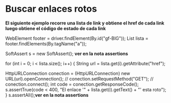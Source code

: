 Buscar enlaces rotos
========================
**El siguiente ejemplo recorre una lista de link y obtiene el href de cada link**
**luego obtiene el código de estado de cada link**

WebElement footer = driver.findElement(By.id("gf-BIG"));
List<WebElement> lista = footer.findElements(By.tagName("a"));

SoftAssert s = new SoftAssert(); **ver en la nota assertions**

for (int i = 0; i < lista.size(); i++) {
	String url = lista.get(i).getAttribute("href");
	
HttpURLConnection conection = (HttpURLConnection) new URL(url).openConnection();
	// conection.setRequestMethod("GET");
	// conection.connect();
	int code = conection.getResponseCode();
	s.assertTrue(code < 400, "El enlace '" + lista.get(i).getText() + "' esta roto");
}
s.assertAll();**ver en la nota assertions**